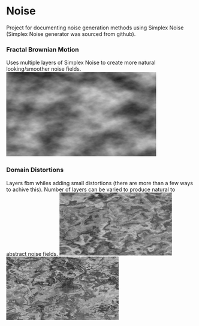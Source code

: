 # Noise
 Project for documenting noise generation methods using Simplex Noise (Simplex Noise generator was sourced from github).

### Fractal Brownian Motion
Uses multiple layers of Simplex Noise to create more natural looking/smoother noise fields.
<img src="/res/fbm.png" alt="Fractal Brownian Motion" width = 400 />

### Domain Distortions
Layers fbm whiles adding small distortions (there are more than a few ways to achive this). Number of layers can be varied to produce natural to abstract noise fields.
<img src="/res/domain1.png" alt="One Layer of Distortion" width = 300 />
<img src="/res/domain2.png" alt="Two Layers of Distortion" width = 300 />
